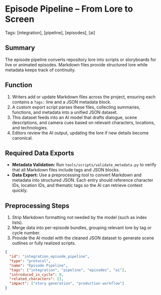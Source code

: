 # Episode Pipeline – From Lore to Screen
Tags: [integration], [pipeline], [episodes], [ai]

## Summary
The episode pipeline converts repository lore into scripts or storyboards for live or animated episodes. Markdown files provide structured lore while metadata keeps track of continuity.

## Function
1. Writers add or update Markdown files across the project, ensuring each contains a `Tags:` line and a JSON metadata block.
2. A custom export script parses these files, collecting summaries, functions, and metadata into a unified JSON dataset.
3. This dataset feeds into an AI model that drafts dialogue, scene descriptions, and camera cues based on relevant characters, locations, and technologies.
4. Editors review the AI output, updating the lore if new details become canonical.

## Required Data Exports
- **Metadata Validation:** Run `tools/scripts/validate_metadata.py` to verify that all Markdown files include tags and JSON blocks.
- **Data Export:** Use a preprocessing tool to convert Markdown and metadata into structured JSON. Each entry should reference character IDs, location IDs, and thematic tags so the AI can retrieve context quickly.

## Preprocessing Steps
1. Strip Markdown formatting not needed by the model (such as index lists).
2. Merge data into per-episode bundles, grouping relevant lore by tag or cycle number.
3. Provide the AI model with the cleaned JSON dataset to generate scene outlines or fully realized scripts.

```json
{
  "id": "integration_episode_pipeline",
  "type": "protocol",
  "name": "Episode Pipeline",
  "tags": ["integration", "pipeline", "episodes", "ai"],
  "introduced_in_cycle": 0,
  "related_characters": [],
  "impact": ["story generation", "production workflow"]
}
```

